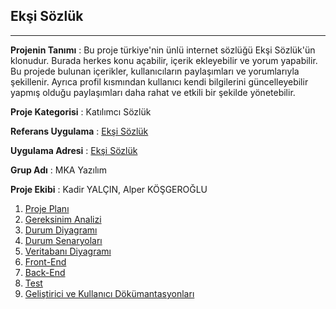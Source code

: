 ## Ekşi Sözlük
___

**Projenin Tanımı** : Bu proje türkiye'nin ünlü internet sözlüğü Ekşi Sözlük'ün klonudur. Burada herkes konu açabilir, içerik ekleyebilir ve yorum yapabilir. Bu projede bulunan içerikler, kullanıcıların paylaşımları ve yorumlarıyla şekillenir. Ayrıca profil kısmından kullanıcı kendi bilgilerini güncelleyebilir yapmış olduğu paylaşımları daha rahat ve etkili bir şekilde yönetebilir.

**Proje Kategorisi** : Katılımcı Sözlük

**Referans Uygulama** : [Ekşi Sözlük](https://eksisozluk.com/)

**Uygulama Adresi** : [Ekşi Sözlük]()

**Grup Adı** : MKA Yazılım

**Proje Ekibi** : Kadir YALÇIN, Alper KÖŞGEROĞLU

1. [Proje Planı](https://eksisozluk.com/)
2. [Gereksinim Analizi](/Docs/OtherReadMe's/Gereksinim_Analizi.md)
3. [Durum Diyagramı](https://eksisozluk.com/)
4. [Durum Senaryoları](https://eksisozluk.com/)
5. [Veritabanı Diyagramı](https://eksisozluk.com/)
6. [Front-End](https://eksisozluk.com/)
7. [Back-End](https://eksisozluk.com/)
8. [Test](https://eksisozluk.com/)
9. [Geliştirici ve Kullanıcı Dökümantasyonları](https://eksisozluk.com/)
